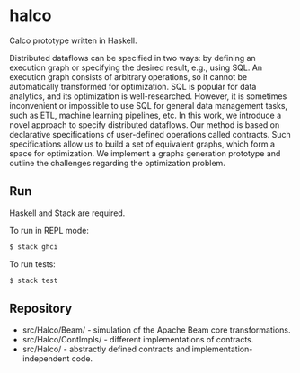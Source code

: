 # halco

Calco prototype written in Haskell.

Distributed dataflows can be specified in two ways: by defining an execution graph or specifying the desired result, e.g., using SQL. An execution graph consists of arbitrary operations, so it cannot be automatically transformed for optimization.
SQL is popular for data analytics, and its optimization is well-researched.
However, it is sometimes inconvenient or impossible to use SQL for general data management tasks, such as ETL, machine learning pipelines, etc.
In this work, we introduce a novel approach to specify distributed dataflows.
Our method is based on declarative specifications of user-defined operations called contracts.
Such specifications allow us to build a set of equivalent graphs, which form a space for optimization.
We implement a graphs generation prototype and outline the challenges regarding the optimization problem.

## Run

Haskell and Stack are required.

To run in REPL mode:
```bash
$ stack ghci
```

To run tests:
```bash
$ stack test
```

## Repository

- src/Halco/Beam/ - simulation of the Apache Beam core transformations.
- src/Halco/ContImpls/ - different implementations of contracts.
- src/Halco/ - abstractly defined contracts and implementation-independent code.
